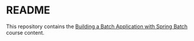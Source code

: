 # README

This repository contains the [Building a Batch Application with Spring Batch](https://spring.academy/courses/building-a-batch-application-with-spring-batch) course content.